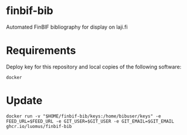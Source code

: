 # finbif-bib
Automated FinBIF bibliography for display on laji.fi

# Requirements
Deploy key for this repository and local copies of the following software:
```
docker
```

# Update
```
docker run -v "$HOME/finbif-bib/keys:/home/bibuser/keys" -e FEED_URL=$FEED_URL -e GIT_USER=$GIT_USER -e GIT_EMAIL=$GIT_EMAIL ghcr.io/luomus/finbif-bib
```
